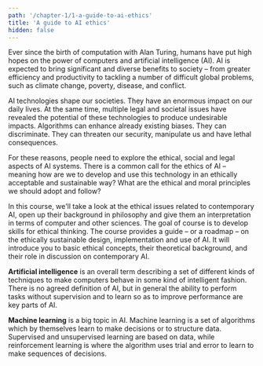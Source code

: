 ```yaml
---
path: '/chapter-1/1-a-guide-to-ai-ethics'
title: 'A guide to AI ethics'
hidden: false
---
```


<hero-icon heroIcon='chap1'/>


<styled-text>

Ever since the birth of computation with Alan Turing, humans have put high hopes on the power of computers and artificial intelligence (AI). AI is expected to bring significant and diverse benefits to society – from greater efficiency and productivity to tackling a number of difficult global problems, such as climate change, poverty, disease, and conflict.

AI technologies shape our societies. They have an enormous impact on our daily lives.  At the same time, multiple legal and societal issues have revealed the potential of these technologies to produce undesirable impacts. Algorithms can enhance already existing biases. They can discriminate. They can threaten our security, manipulate us and have lethal consequences.

For these reasons, people need to explore the ethical, social and legal aspects of AI systems. There is a common call for the ethics of AI – meaning how are we to develop and use this technology in an ethically acceptable and sustainable way? What are the ethical and moral principles we should adopt and follow?

In this course, we'll take a look at the ethical issues related to contemporary AI, open up their background in philosophy and give them an interpretation in terms of computer and other sciences. The goal of course is to develop  skills for ethical thinking. The course provides a guide – or  a roadmap – on the ethically sustainable design, implementation and use of AI. It will introduce you to basic ethical concepts, their theoretical background, and their role in discussion on contemporary AI.

</styled-text>


<text-box icon="techIcon" background="rgba(246, 235, 232, 0.5)" name="What is AI?">

**Artificial intelligence** is an overall term describing a set of different kinds of techniques to make computers behave in some kind of intelligent fashion. There is no agreed definition of AI, but in general the ability to perform tasks without supervision and to learn so as to improve performance are key parts of AI.

**Machine learning** is a big topic in AI. Machine learning is a set of algorithms which by themselves learn to make decisions or to structure data. Supervised and unsupervised learning are based on data, while reinforcement learning is where the algorithm uses trial and error to learn to make sequences of decisions.

</text-box>
